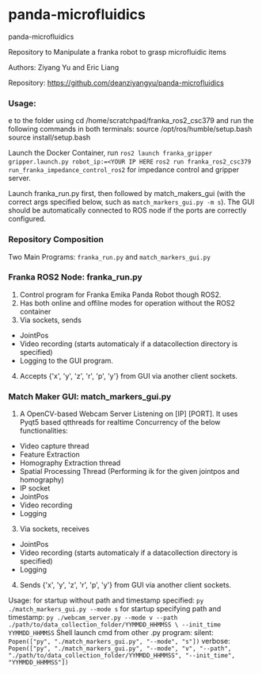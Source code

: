 # panda-microfluidics
panda-microfluidics

Repository to Manipulate a franka robot to grasp microfluidic items 

Authors: Ziyang Yu and Eric Liang

Repository: https://github.com/deanziyangyu/panda-microfluidics

### Usage:

e to the folder using cd /home/scratchpad/franka_ros2_csc379 and run the following
commands in both terminals:
source /opt/ros/humble/setup.bash
source install/setup.bash


Launch the Docker Container, run
`ros2 launch franka_gripper gripper.launch.py robot_ip:=<YOUR IP HERE`
`ros2 run franka_ros2_csc379 run_franka_impedance_control_ros2`
for impedance control and gripper server.

Launch franka_run.py first, then followed by match_makers_gui (with the correct args specified below, such as `match_markers_gui.py -m s`). The GUI should be automatically connected to ROS node if the ports are correctly configured.

### Repository Composition

Two Main Programs: `franka_run.py` and `match_markers_gui.py`

### Franka ROS2 Node: franka_run.py

1. Control program for Franka Emika Panda Robot though ROS2.
2. Has both online and offilne modes for operation without the ROS2 container
3. Via sockets, sends
- JointPos
- Video recording (starts automaticaly if a datacollection directory is specified)
- Logging
to the GUI program.
4. Accepts {'x', 'y', 'z', 'r', 'p', 'y'} from GUI via another client sockets.


### Match Maker GUI: match_markers_gui.py

1. A OpenCV-based Webcam Server Listening on [IP] [PORT].
It uses Pyqt5 based qtthreads for realtime Concurrency of the below functionalities:
- Video capture thread
- Feature Extraction
- Homography Extraction thread
- Spatial Processing Thread (Performing ik for the given jointpos and homography)
- IP socket
- JointPos
- Video recording
- Logging
3. Via sockets, receives
- JointPos
- Video recording (starts automaticaly if a datacollection directory is specified)
- Logging
4. Sends {'x', 'y', 'z', 'r', 'p', 'y'} from GUI via another client sockets.

Usage:
    for startup without path and timestamp specified:
        `py ./match_markers_gui.py --mode s`
    for startup specifying path and timestamp:
        ```
        py ./webcam_server.py --mode v --path ./path/to/data_collection_folder/YYMMDD_HHMMSS \
            --init_time YYMMDD_HHMMSS
        ```
Shell launch cmd from other .py program:
    silent:  `Popen(["py", "./match_markers_gui.py", "--mode", "s"])`
    verbose: 
    ```
    Popen(["py", "./match_markers_gui.py",
        "--mode", "v",
        "--path", "./path/to/data_collection_folder/YYMMDD_HHMMSS",
        "--init_time", "YYMMDD_HHMMSS"])
    ```

